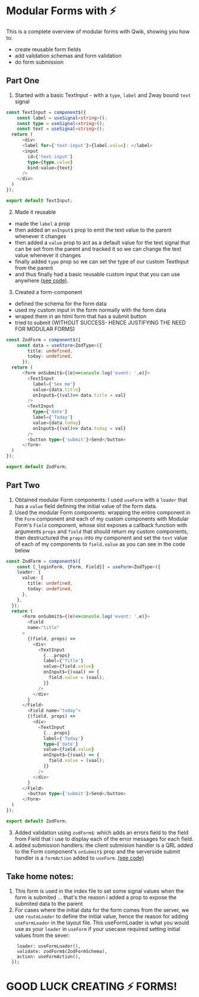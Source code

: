 
# Modular Forms with ⚡️

This is a complete overview of modular forms with Qwik, showing you how to:
- create reusable form fields
- add validation schemas and form validation
- do form submission

## Part One
1. Started with a basic TextInput - with a `type`, `label` and 2way bound `text` signal
```ts
const TextInput = component$({
    const label = useSignal<string>();
    const type = useSignal<string>();
    const text = useSignal<string>();
  return (
      <div>
      <label for={'text-input'}>{label.value}: </label>
      <input
        id={'text-input'}
        type={type.value}
        bind:value={text}
      />
    </div>
  )
});

export default TextInput;
```
2. Made it reusable  
- made the `label` a prop 
- then added an `onInput$` prop to emit the text value to the parent whenever it changes 
- then added a `value` prop to act as a default value for the text signal that can be set from the parent and tracked it so we can change the text value whenever it changes
- finally added `type` prop so we can set the type of our custom TextInput from the parent 
- and thus finally had a basic reusable custom input that you can use anywhere [(see code)](https://github.com/Jitpomi/zod-form-demo/blob/main/src/components/TextInput/index.tsx).
3. Created a form-component
- defined the schema for the form data
- used my custom input in the form normally with the form data
- wraped them in an html form that has a submit button
- tried to submit 
(WITHOUT SUCCESS- HENCE JUSTIFYING THE NEED FOR MODULAR FORMS) 
```ts
const ZodForm = component$({
    const data = useStore<ZodType>({
        title: undefined,
        today: undefined,
      });
  return (
      <form onSubmit$={(e)=>console.log('event: ',e)}>
        <TextInput
          label={'See me'}
          value={data.title}
          onInput$={(val)=> data.title = val}
        />
        <TextInput
          type={'date'}
          label={'Today'}
          value={data.today}
          onInput$={(val)=> data.today = val}
        />
        <button type={'submit'}>Send</button>
      </form>
  )
});

export default ZodForm;
```
## Part Two
1. Obtained modular Form components: I used `useForm` with a `loader` that has a `value` field defining the initial value of the form data.
2. Used the modular Form components: wrapping the entire component in the `Form` component and each of my custom components with Modular Form's `Field` component, whose slot exposes a callback function with arguments `props` and `field` that should return my custom components, then destructured the `props` into my component and set the `text` value of each of my components to `field.value`  as you can see in the code below

```ts
const ZodForm = component$({
    const [_loginForm, {Form, Field}] = useForm<ZodType>({
    loader: {
      value: {
        title: undefined,
        today: undefined,
      },
    },
  });
  return (
      <Form onSubmit$={(e)=>console.log('event: ',e)}>
        <Field
        name="title"
      >
        {(field, props) =>
          <div>
            <TextInput
              {...props}
              label={'Title'}
              value={field.value}
              onInput$={(vaal) => {
                field.value = (vaal);
              }}
            />
          </div>
        }
      </Field>
        <Field name="today">
        {(field, props) =>
          <div>
            <TextInput
              {...props}
              label={'Today'}
              type={'date'}
              value={field.value}
              onInput$={(vaal) => {
                field.value = (vaal);
              }}
            />
          </div>
        }
      </Field>
        <button type={'submit'}>Send</button>
      </Form>
  )
});

export default ZodForm;
```
3. Added validation using `zodForm$`: which adds an errors field to the field from Field that i use to display each of the error messages for each field.
4. added submission handlers: the client submision handler  is a QRL added to the Form component's `onSubmit$` prop and the serverside submit handler is a `formAction` added to `useForm`. [(see code)](https://github.com/Jitpomi/zod-form-demo/blob/main/src/components/ZodForm/index.tsx)

## Take home notes: 
1. This form is used in the index file to set some signal values when the form is submited ... that's the reason i added a prop to expose the submited data to the parent
2. For cases where the initial data for the form comes from the server, we use `routeLoader` to define the initial value, hence the reason for adding `useFormLoader` in the layout file. This useFormLoader is what you would use as your `loader` in `useForm` if your usecase required setting initial values from the sever: 
```const [_loginForm, {Form, Field}] = useForm<ZodType>({
    loader: useFormLoader(),
    validate: zodForm$(ZodFormSchema),
    action: useFormAction(),
  });
```
# GOOD LUCK CREATING ⚡️ FORMS!
